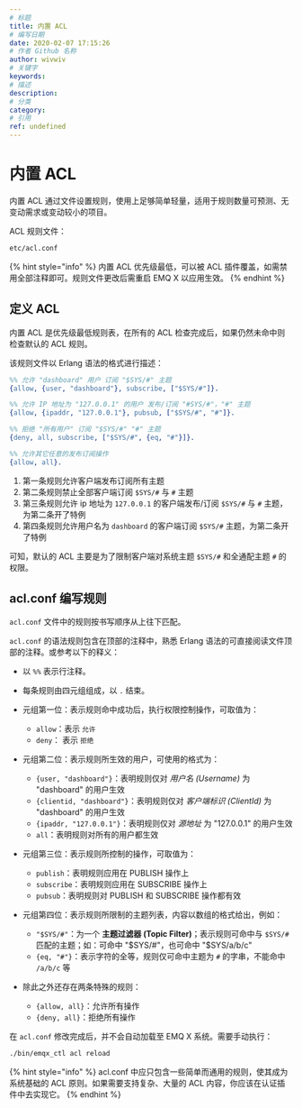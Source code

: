 ```yaml
---
# 标题
title: 内置 ACL 
# 编写日期
date: 2020-02-07 17:15:26
# 作者 Github 名称
author: wivwiv
# 关键字
keywords:
# 描述
description:
# 分类
category: 
# 引用
ref: undefined
---
```


# 内置 ACL

内置 ACL 通过文件设置规则，使用上足够简单轻量，适用于规则数量可预测、无变动需求或变动较小的项目。

ACL 规则文件：

```bash
etc/acl.conf
```

{% hint style="info" %}
内置 ACL 优先级最低，可以被 ACL 插件覆盖，如需禁用全部注释即可。规则文件更改后需重启 EMQ X 以应用生效。
{% endhint %}


## 定义 ACL

内置 ACL 是优先级最低规则表，在所有的 ACL 检查完成后，如果仍然未命中则检查默认的 ACL 规则。

该规则文件以 Erlang 语法的格式进行描述：

```erlang
%% 允许 "dashboard" 用户 订阅 "$SYS/#" 主题
{allow, {user, "dashboard"}, subscribe, ["$SYS/#"]}.

%% 允许 IP 地址为 "127.0.0.1" 的用户 发布/订阅 "#SYS/#"，"#" 主题
{allow, {ipaddr, "127.0.0.1"}, pubsub, ["$SYS/#", "#"]}.

%% 拒绝 "所有用户" 订阅 "$SYS/#" "#" 主题
{deny, all, subscribe, ["$SYS/#", {eq, "#"}]}.

%% 允许其它任意的发布订阅操作
{allow, all}.
```

1. 第一条规则允许客户端发布订阅所有主题
2. 第二条规则禁止全部客户端订阅 `$SYS/#` 与 `#` 主题
3. 第三条规则允许 ip 地址为 `127.0.0.1` 的客户端发布/订阅 `$SYS/#` 与 `#` 主题，为第二条开了特例
4. 第四条规则允许用户名为 `dashboard` 的客户端订阅 `$SYS/#` 主题，为第二条开了特例

可知，默认的 ACL 主要是为了限制客户端对系统主题 `$SYS/#` 和全通配主题 `#` 的权限。


## acl.conf 编写规则

`acl.conf` 文件中的规则按书写顺序从上往下匹配。

`acl.conf` 的语法规则包含在顶部的注释中，熟悉 Erlang 语法的可直接阅读文件顶部的注释。或参考以下的释义：

- 以 `%%` 表示行注释。
- 每条规则由四元组组成，以 `.` 结束。
- 元组第一位：表示规则命中成功后，执行权限控制操作，可取值为：
    * `allow`：表示 `允许`
    * `deny`： 表示 `拒绝`

- 元组第二位：表示规则所生效的用户，可使用的格式为：
    * `{user, "dashboard"}`：表明规则仅对 *用户名 (Username)* 为 "dashboard" 的用户生效
    * `{clientid, "dashboard"}`：表明规则仅对 *客户端标识 (ClientId)* 为 "dashboard" 的用户生效
    * `{ipaddr, "127.0.0.1"}`：表明规则仅对 *源地址* 为 "127.0.0.1" 的用户生效
    * `all`：表明规则对所有的用户都生效

- 元组第三位：表示规则所控制的操作，可取值为：
    * `publish`：表明规则应用在 PUBLISH 操作上
    * `subscribe`：表明规则应用在 SUBSCRIBE 操作上
    * `pubsub`：表明规则对 PUBLISH 和 SUBSCRIBE 操作都有效

- 元组第四位：表示规则所限制的主题列表，内容以数组的格式给出，例如：
    * `"$SYS/#"`：为一个 **主题过滤器 (Topic Filter)**；表示规则可命中与 `$SYS/#` 匹配的主题；如：可命中 "$SYS/#"，也可命中 "$SYS/a/b/c"
    * `{eq, "#"}`：表示字符的全等，规则仅可命中主题为 `#` 的字串，不能命中 `/a/b/c` 等

- 除此之外还存在两条特殊的规则：
    - `{allow, all}`：允许所有操作
    - `{deny, all}`：拒绝所有操作

在 `acl.conf` 修改完成后，并不会自动加载至 EMQ X 系统。需要手动执行：

```bash
./bin/emqx_ctl acl reload
```


{% hint style="info" %}
acl.conf 中应只包含一些简单而通用的规则，使其成为系统基础的 ACL 原则。如果需要支持复杂、大量的 ACL 内容，你应该在认证插件中去实现它。
{% endhint %}
